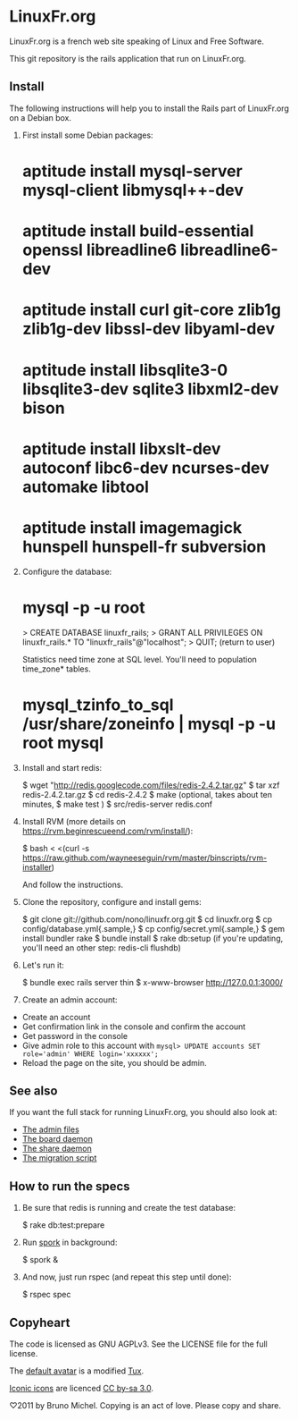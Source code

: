 LinuxFr.org
===========

LinuxFr.org is a french web site speaking of Linux and Free Software.

This git repository is the rails application that run on LinuxFr.org.


Install
-------

The following instructions will help you to install the Rails part of
LinuxFr.org on a Debian box.

1) First install some Debian packages:

    # aptitude install mysql-server mysql-client libmysql++-dev
    # aptitude install build-essential openssl libreadline6 libreadline6-dev
    # aptitude install curl git-core zlib1g zlib1g-dev libssl-dev libyaml-dev
    # aptitude install libsqlite3-0 libsqlite3-dev sqlite3 libxml2-dev bison
    # aptitude install libxslt-dev autoconf libc6-dev ncurses-dev automake libtool
    # aptitude install imagemagick hunspell hunspell-fr subversion

2) Configure the database:

    # mysql -p -u root
    <enter your root password for mysql>
    > CREATE DATABASE linuxfr_rails;
    > GRANT ALL PRIVILEGES ON linuxfr_rails.* TO "linuxfr_rails"@"localhost";
    > QUIT;
    (return to user)

    Statistics need time zone at SQL level. You'll need to population time_zone* tables.
    # mysql_tzinfo_to_sql /usr/share/zoneinfo | mysql -p -u root mysql

3) Install and start redis:

    $ wget "http://redis.googlecode.com/files/redis-2.4.2.tar.gz"
    $ tar xzf redis-2.4.2.tar.gz
    $ cd redis-2.4.2
    $ make
    (optional, takes about ten minutes, $ make test )
    $ src/redis-server redis.conf

4) Install RVM (more details on https://rvm.beginrescueend.com/rvm/install/):

    $ bash < <(curl -s https://raw.github.com/wayneeseguin/rvm/master/binscripts/rvm-installer)

   And follow the instructions.

5) Clone the repository, configure and install gems:

    $ git clone git://github.com/nono/linuxfr.org.git
    $ cd linuxfr.org
    $ cp config/database.yml{.sample,}
    $ cp config/secret.yml{.sample,}
    $ gem install bundler rake
    $ bundle install
    $ rake db:setup
    (if you're updating, you'll need an other step: redis-cli flushdb)

6) Let's run it:

    $ bundle exec rails server thin
    $ x-www-browser http://127.0.0.1:3000/

7) Create an admin account:

* Create an account
* Get confirmation link in the console and confirm the account
* Get password in the console
* Give admin role to this account with
  `mysql> UPDATE accounts SET role='admin' WHERE login='xxxxxx';`
* Reload the page on the site, you should be admin.


See also
--------

If you want the full stack for running LinuxFr.org, you should also look at:

* [The admin files](https://github.com/nono/admin-linuxfr.org)
* [The board daemon](https://github.com/nono/board-sse-linuxfr.org)
* [The share daemon](https://github.com/nono/share-LinuxFr.org)
* [The migration script](https://github.com/nono/migration-linuxfr.org)


How to run the specs
--------------------

1) Be sure that redis is running and create the test database:

    $ rake db:test:prepare

2) Run [spork](https://github.com/timcharper/spork) in background:

    $ spork &

3) And now, just run rspec (and repeat this step until done):

    $ rspec spec


Copyheart
---------

The code is licensed as GNU AGPLv3. See the LICENSE file for the full license.

The [default avatar](http://linuxfr.org/images/default-avatar.png) is a modified
[Tux](http://en.wikipedia.org/wiki/Tux).

[Iconic icons](http://somerandomdude.com/projects/iconic/) are licenced
[CC by-sa 3.0](http://creativecommons.org/licenses/by-sa/3.0/us/).

♡2011 by Bruno Michel. Copying is an act of love. Please copy and share.
